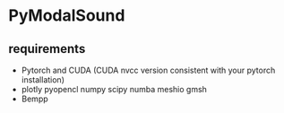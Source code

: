 # PyModalSound

## requirements

- Pytorch and CUDA (CUDA nvcc version consistent with your pytorch installation)
- plotly pyopencl numpy scipy numba meshio gmsh
- Bempp 


